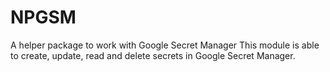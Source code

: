 # NPGSM
A helper package to work with Google Secret Manager
This module is able to create, update, read and delete secrets in Google Secret Manager.


